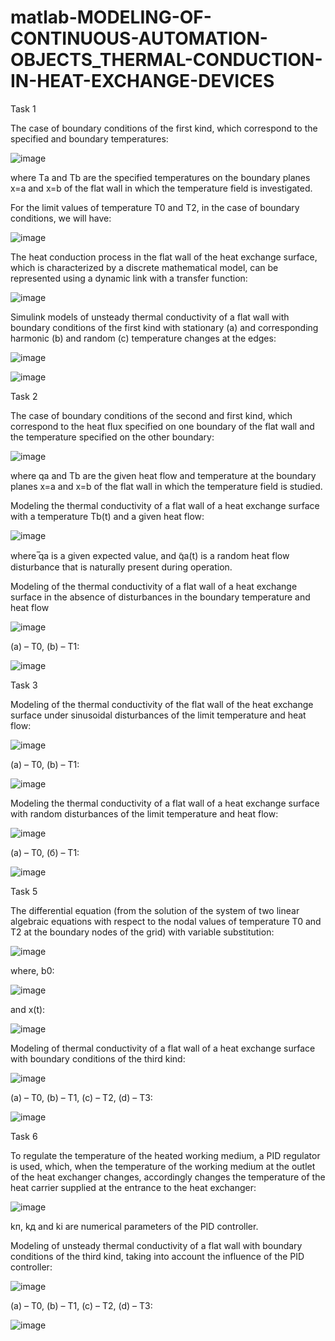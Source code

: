 # matlab-MODELING-OF-CONTINUOUS-AUTOMATION-OBJECTS_THERMAL-CONDUCTION-IN-HEAT-EXCHANGE-DEVICES

Task 1

The case of boundary conditions of the first kind, which correspond to the specified and boundary temperatures:

![image](https://github.com/IlAnP7L24/matlab-MODELING-OF-CONTINUOUS-AUTOMATION-OBJECTS_THERMAL-CONDUCTION-IN-HEAT-EXCHANGE-DEVICES/assets/158156829/c57010ff-b7ae-4380-a525-91deadbd6703)

where Tа and Tb are the specified temperatures on the boundary planes x=a and x=b of the flat wall in which the temperature field is investigated.


For the limit values of temperature T0 and T2, in the case of boundary conditions, we will have:

![image](https://github.com/IlAnP7L24/matlab-MODELING-OF-CONTINUOUS-AUTOMATION-OBJECTS_THERMAL-CONDUCTION-IN-HEAT-EXCHANGE-DEVICES/assets/158156829/6a575382-8d5c-4f46-af33-fa56bfe39c6e)

The heat conduction process in the flat wall of the heat exchange surface, which is characterized by a discrete mathematical model, can be represented using a dynamic link with a transfer function:

![image](https://github.com/IlAnP7L24/matlab-MODELING-OF-CONTINUOUS-AUTOMATION-OBJECTS_THERMAL-CONDUCTION-IN-HEAT-EXCHANGE-DEVICES/assets/158156829/bde04cd1-eff8-4dcf-b9f9-989ab8005655)

Simulink models of unsteady thermal conductivity of a flat wall with boundary conditions of the first kind with stationary (a) and corresponding harmonic (b) and random (c) temperature changes at the edges:

![image](https://github.com/IlAnP7L24/matlab-MODELING-OF-CONTINUOUS-AUTOMATION-OBJECTS_THERMAL-CONDUCTION-IN-HEAT-EXCHANGE-DEVICES/assets/158156829/5391608a-d04b-4a77-8bb9-fd0742dd2d82)

![image](https://github.com/IlAnP7L24/matlab-MODELING-OF-CONTINUOUS-AUTOMATION-OBJECTS_THERMAL-CONDUCTION-IN-HEAT-EXCHANGE-DEVICES/assets/158156829/7188cd09-0ceb-4f96-ac7a-4fdc50f4f6e0)


Task 2

The case of boundary conditions of the second and first kind, which correspond to the heat flux specified on one boundary of the flat wall and the temperature specified on the other boundary:

![image](https://github.com/IlAnP7L24/matlab-MODELING-OF-CONTINUOUS-AUTOMATION-OBJECTS_THERMAL-CONDUCTION-IN-HEAT-EXCHANGE-DEVICES/assets/158156829/92978aa1-e899-4f37-838b-b856243de7e7)

where qa and Tb are the given heat flow and temperature at the boundary planes x=a and x=b of the flat wall in which the temperature field is studied.

Modeling the thermal conductivity of a flat wall of a heat exchange surface with a temperature Tb(t) and a given heat flow:

![image](https://github.com/IlAnP7L24/matlab-MODELING-OF-CONTINUOUS-AUTOMATION-OBJECTS_THERMAL-CONDUCTION-IN-HEAT-EXCHANGE-DEVICES/assets/158156829/3a37a49d-5a90-4352-884a-ab4be280f8ec)

where  ̅qa is a given expected value, and  ̃qa(t) is a random heat flow disturbance that is naturally present during operation.

Modeling of the thermal conductivity of a flat wall of a heat exchange surface in the absence of disturbances in the boundary temperature and heat flow

![image](https://github.com/IlAnP7L24/matlab-MODELING-OF-CONTINUOUS-AUTOMATION-OBJECTS_THERMAL-CONDUCTION-IN-HEAT-EXCHANGE-DEVICES/assets/158156829/6e502f9d-5e0b-4bc3-918f-8b637f8d0645)

(a) – T0, (b) – T1:

![image](https://github.com/IlAnP7L24/matlab-MODELING-OF-CONTINUOUS-AUTOMATION-OBJECTS_THERMAL-CONDUCTION-IN-HEAT-EXCHANGE-DEVICES/assets/158156829/31b028bb-9e28-414d-a8a5-01f54af9d96a)


Task 3

Modeling of the thermal conductivity of the flat wall of the heat exchange surface under sinusoidal disturbances of the limit temperature and heat flow:

![image](https://github.com/IlAnP7L24/matlab-MODELING-OF-CONTINUOUS-AUTOMATION-OBJECTS_THERMAL-CONDUCTION-IN-HEAT-EXCHANGE-DEVICES/assets/158156829/4d992bec-7f42-457e-a3b6-a060083c83b3)

(a) – T0, (b) – T1:

![image](https://github.com/IlAnP7L24/matlab-MODELING-OF-CONTINUOUS-AUTOMATION-OBJECTS_THERMAL-CONDUCTION-IN-HEAT-EXCHANGE-DEVICES/assets/158156829/93c101b3-1ec3-4e56-b36c-5d5f77a3c2d2)

Modeling the thermal conductivity of a flat wall of a heat exchange surface with random disturbances of the limit temperature and heat flow:

![image](https://github.com/IlAnP7L24/matlab-MODELING-OF-CONTINUOUS-AUTOMATION-OBJECTS_THERMAL-CONDUCTION-IN-HEAT-EXCHANGE-DEVICES/assets/158156829/c53285e4-0ac6-410c-88a9-fd1b8ae61c66)

(а) – Т0, (б) – Т1:

![image](https://github.com/IlAnP7L24/matlab-MODELING-OF-CONTINUOUS-AUTOMATION-OBJECTS_THERMAL-CONDUCTION-IN-HEAT-EXCHANGE-DEVICES/assets/158156829/276eddfd-3d85-4d24-95c0-47d3a2b69818)


Task 5

The differential equation (from the solution of the system of two linear algebraic equations with respect to the nodal values of temperature T0 and T2 at the boundary nodes of the grid) with variable substitution:

![image](https://github.com/IlAnP7L24/matlab-MODELING-OF-CONTINUOUS-AUTOMATION-OBJECTS_THERMAL-CONDUCTION-IN-HEAT-EXCHANGE-DEVICES/assets/158156829/175a62f3-0623-4b3a-9fa7-6cc8c2ea5704)

where, b0:

![image](https://github.com/IlAnP7L24/matlab-MODELING-OF-CONTINUOUS-AUTOMATION-OBJECTS_THERMAL-CONDUCTION-IN-HEAT-EXCHANGE-DEVICES/assets/158156829/4e1249e8-6497-4f4e-aeba-d19d440e1d5c)

and x(t):

![image](https://github.com/IlAnP7L24/matlab-MODELING-OF-CONTINUOUS-AUTOMATION-OBJECTS_THERMAL-CONDUCTION-IN-HEAT-EXCHANGE-DEVICES/assets/158156829/8c464d9b-2555-4d0c-982e-246d36b5ec6b)


Modeling of thermal conductivity of a flat wall of a heat exchange surface with boundary conditions of the third kind:

![image](https://github.com/IlAnP7L24/matlab-MODELING-OF-CONTINUOUS-AUTOMATION-OBJECTS_THERMAL-CONDUCTION-IN-HEAT-EXCHANGE-DEVICES/assets/158156829/591a7318-3d8b-4916-8292-0915d52c23cb)

(а) – Т0, (b) – T1, (c) – T2, (d) – T3:

![image](https://github.com/IlAnP7L24/matlab-MODELING-OF-CONTINUOUS-AUTOMATION-OBJECTS_THERMAL-CONDUCTION-IN-HEAT-EXCHANGE-DEVICES/assets/158156829/3f864fca-570f-4f68-a216-cbf881aca05b)


Task 6

To regulate the temperature of the heated working medium, a PID regulator is used, which, when the temperature of the working medium at the outlet of the heat exchanger changes, accordingly changes the temperature of the heat carrier supplied at the entrance to the heat exchanger:

![image](https://github.com/IlAnP7L24/matlab-MODELING-OF-CONTINUOUS-AUTOMATION-OBJECTS_THERMAL-CONDUCTION-IN-HEAT-EXCHANGE-DEVICES/assets/158156829/8769da5a-bd52-4f8c-bcfa-879ac356b5f9)

kп, kд and kі are numerical parameters of the PID controller.

Modeling of unsteady thermal conductivity of a flat wall with boundary conditions of the third kind, taking into account the influence of the PID controller:

![image](https://github.com/IlAnP7L24/matlab-MODELING-OF-CONTINUOUS-AUTOMATION-OBJECTS_THERMAL-CONDUCTION-IN-HEAT-EXCHANGE-DEVICES/assets/158156829/23193538-8fad-447a-8bd7-4c87fafc202a)

(a) – T0, (b) – T1, (c) – T2, (d) – T3:

![image](https://github.com/IlAnP7L24/matlab-MODELING-OF-CONTINUOUS-AUTOMATION-OBJECTS_THERMAL-CONDUCTION-IN-HEAT-EXCHANGE-DEVICES/assets/158156829/1cc9ff4d-482f-4b8f-839c-e692eb595443)

